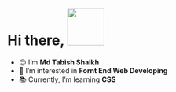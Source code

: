 <h1>Hi there, <img src="https://media.giphy.com/media/zJ3V6Ot51H8Y0/giphy.gif" width="75px"></h1>

- 😊 I’m <strong>Md Tabish Shaikh</strong>
- 👀 I’m interested in <strong>Fornt End Web Developing</strong>
- 📚 Currently, I’m learning <strong>CSS</strong>



<!---
<p>
<a target="_blank"><img src="https://visitor-badge.glitch.me/badge?page_id=shaikh-7abish.shaikh-7abish" alt="Vistor Badge"></a>
</p>
---->
  


<!---
shaikh7abish/shaikh7abish is a ✨ special ✨ repository because its `README.md` (this file) appears on your GitHub profile.
You can click the Preview link to take a look at your changes.
--->
